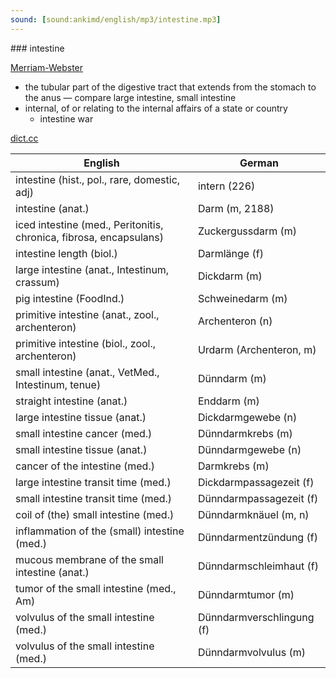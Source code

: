 ```yaml
---
sound: [sound:ankimd/english/mp3/intestine.mp3]
---
```


\### intestine

[Merriam-Webster](https://www.merriam-webster.com/dictionary/intestine)

- the tubular part of the digestive tract that extends from the stomach to the anus — compare large intestine, small intestine
- internal, of or relating to the internal affairs of a state or country
    - intestine war

[dict.cc](https://www.dict.cc/intestine)

| English        | German       |
| -------------- | ------------ |
| intestine (hist., pol., rare, domestic, adj) | intern (226) |
| intestine (anat.) | Darm (m, 2188) |
| iced intestine (med., Peritonitis, chronica, fibrosa, encapsulans) | Zuckergussdarm (m) |
| intestine length (biol.) | Darmlänge (f) |
| large intestine (anat., Intestinum, crassum) | Dickdarm (m) |
| pig intestine (FoodInd.) | Schweinedarm (m) |
| primitive intestine (anat., zool., archenteron) | Archenteron (n) |
| primitive intestine (biol., zool., archenteron) | Urdarm (Archenteron, m) |
| small intestine (anat., VetMed., Intestinum, tenue) | Dünndarm (m) |
| straight intestine (anat.) | Enddarm (m) |
| large intestine tissue (anat.) | Dickdarmgewebe (n) |
| small intestine cancer (med.) | Dünndarmkrebs (m) |
| small intestine tissue (anat.) | Dünndarmgewebe (n) |
| cancer of the intestine (med.) | Darmkrebs (m) |
| large intestine transit time (med.) | Dickdarmpassagezeit (f) |
| small intestine transit time (med.) | Dünndarmpassagezeit (f) |
| coil of (the) small intestine (med.) | Dünndarmknäuel (m, n) |
| inflammation of the (small) intestine (med.) | Dünndarmentzündung (f) |
| mucous membrane of the small intestine (anat.) | Dünndarmschleimhaut (f) |
| tumor of the small intestine (med., Am) | Dünndarmtumor (m) |
| volvulus of the small intestine (med.) | Dünndarmverschlingung (f) |
| volvulus of the small intestine (med.) | Dünndarmvolvulus (m) |
